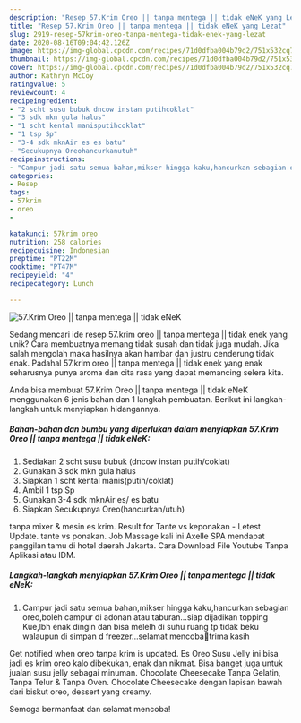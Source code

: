 ```yaml
---
description: "Resep 57.Krim Oreo || tanpa mentega || tidak eNeK yang Lezat"
title: "Resep 57.Krim Oreo || tanpa mentega || tidak eNeK yang Lezat"
slug: 2919-resep-57krim-oreo-tanpa-mentega-tidak-enek-yang-lezat
date: 2020-08-16T09:04:42.126Z
image: https://img-global.cpcdn.com/recipes/71d0dfba004b79d2/751x532cq70/57krim-oreo-tanpa-mentega-tidak-enek-foto-resep-utama.jpg
thumbnail: https://img-global.cpcdn.com/recipes/71d0dfba004b79d2/751x532cq70/57krim-oreo-tanpa-mentega-tidak-enek-foto-resep-utama.jpg
cover: https://img-global.cpcdn.com/recipes/71d0dfba004b79d2/751x532cq70/57krim-oreo-tanpa-mentega-tidak-enek-foto-resep-utama.jpg
author: Kathryn McCoy
ratingvalue: 5
reviewcount: 4
recipeingredient:
- "2 scht susu bubuk dncow instan putihcoklat"
- "3 sdk mkn gula halus"
- "1 scht kental manisputihcoklat"
- "1 tsp Sp"
- "3-4 sdk mknAir es es batu"
- "Secukupnya Oreohancurkanutuh"
recipeinstructions:
- "Campur jadi satu semua bahan,mikser hingga kaku,hancurkan sebagian oreo,boleh campur di adonan atau taburan...siap dijadikan topping Kue,lbh enak dingin dan bisa melelh di suhu ruang tp tidak beku walaupun di simpan d freezer...selamat mencoba🙏trima kasih"
categories:
- Resep
tags:
- 57krim
- oreo
- 

katakunci: 57krim oreo  
nutrition: 258 calories
recipecuisine: Indonesian
preptime: "PT22M"
cooktime: "PT47M"
recipeyield: "4"
recipecategory: Lunch

---
```



![57.Krim Oreo || tanpa mentega || tidak eNeK](https://img-global.cpcdn.com/recipes/71d0dfba004b79d2/751x532cq70/57krim-oreo-tanpa-mentega-tidak-enek-foto-resep-utama.jpg)

Sedang mencari ide resep 57.krim oreo || tanpa mentega || tidak enek yang unik? Cara membuatnya memang tidak susah dan tidak juga mudah. Jika salah mengolah maka hasilnya akan hambar dan justru cenderung tidak enak. Padahal 57.krim oreo || tanpa mentega || tidak enek yang enak seharusnya punya aroma dan cita rasa yang dapat memancing selera kita.


 Anda bisa membuat 57.Krim Oreo || tanpa mentega || tidak eNeK menggunakan 6 jenis bahan dan 1 langkah pembuatan. Berikut ini langkah-langkah untuk menyiapkan hidangannya.

<!--inarticleads1-->

##### Bahan-bahan dan bumbu yang diperlukan dalam menyiapkan 57.Krim Oreo || tanpa mentega || tidak eNeK:

1. Sediakan 2 scht susu bubuk (dncow instan putih/coklat)
1. Gunakan 3 sdk mkn gula halus
1. Siapkan 1 scht kental manis(putih/coklat)
1. Ambil 1 tsp Sp
1. Gunakan 3-4 sdk mknAir es/ es batu
1. Siapkan Secukupnya Oreo(hancurkan/utuh)


tanpa mixer &amp; mesin es krim. Result for Tante vs keponakan - Letest Update. tante vs ponakan. Job Massage kali ini Axelle SPA mendapat panggilan tamu di hotel daerah Jakarta. Cara Download File Youtube Tanpa Aplikasi atau IDM. 

<!--inarticleads2-->

##### Langkah-langkah menyiapkan 57.Krim Oreo || tanpa mentega || tidak eNeK:

1. Campur jadi satu semua bahan,mikser hingga kaku,hancurkan sebagian oreo,boleh campur di adonan atau taburan...siap dijadikan topping Kue,lbh enak dingin dan bisa melelh di suhu ruang tp tidak beku walaupun di simpan d freezer...selamat mencoba🙏trima kasih


Get notified when oreo tanpa krim is updated. Es Oreo Susu Jelly ini bisa jadi es krim oreo kalo dibekukan, enak dan nikmat. Bisa banget juga untuk jualan susu jelly sebagai minuman. Chocolate Cheesecake Tanpa Gelatin, Tanpa Telur &amp; Tanpa Oven. Chocolate Cheesecake dengan lapisan bawah dari biskut oreo, dessert yang creamy. 

 Semoga bermanfaat dan selamat mencoba!
